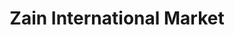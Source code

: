 ---
title: "Zain International Market"
url: /dearborn/zain-international-market/
shop: supermarket
---